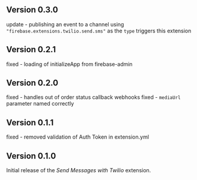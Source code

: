 ## Version 0.3.0
update - publishing an event to a channel using `"firebase.extensions.twilio.send.sms"` as the `type` triggers this extension
## Version 0.2.1

fixed - loading of initializeApp from firebase-admin

## Version 0.2.0

fixed - handles out of order status callback webhooks
fixed - `mediaUrl` parameter named correctly

## Version 0.1.1

fixed - removed validation of Auth Token in extension.yml

## Version 0.1.0

Initial release of the _Send Messages with Twilio_ extension.